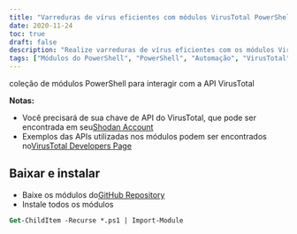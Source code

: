 ```yaml
---
title: "Varreduras de vírus eficientes com módulos VirusTotal PowerShell"
date: 2020-11-24
toc: true
draft: false
description: "Realize varreduras de vírus eficientes com os módulos VirusTotal PowerShell, automatizando a interação com a API VirusTotal e simplificando seu fluxo de trabalho de segurança."
tags: ["Módulos do PowerShell", "PowerShell", "Automação", "VirusTotal", "Verificações de vírus", "Verificações de domínio", "Chave API", "API VirusTotal", "Página de desenvolvedores do VirusTotal", "Administração do Sistema", "Fluxo de trabalho de segurança", "Verificações de vírus eficientes", "Baixar e instalar", "Repositório GitHub", "Exemplos de uso da API"]
---
```

 coleção de módulos PowerShell para interagir com a API VirusTotal

**Notas:**
- Você precisará de sua chave de API do VirusTotal, que pode ser encontrada em seu[Shodan Account](https://www.virustotal.com/gui/)
- Exemplos das APIs utilizadas nos módulos podem ser encontrados no[VirusTotal Developers Page](https://developers.virustotal.com/reference#getting-started)

## Baixar e instalar
- Baixe os módulos do[GitHub Repository](https://github.com/simeononsecurity/VirusTotal-PS)
- Instale todos os módulos
```ps
Get-ChildItem -Recurse *.ps1 | Import-Module
```